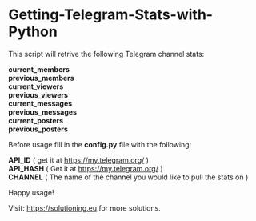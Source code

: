 # Getting-Telegram-Stats-with-Python

This script will retrive the following Telegram channel stats:

**current_members**     
**previous_members**  
**current_viewers**   
**previous_viewers**   
**current_messages**  
**previous_messages**  
**current_posters**  
**previous_posters**   

Before usage fill in the **config.py**  file with the following:

**API_ID**     ( get it at https://my.telegram.org/ )  
**API_HASH**   ( Get it at https://my.telegram.org/ )  
**CHANNEL**    ( The name of the channel you would like to pull the stats on )  

Happy usage!    

Visit: https://solutioning.eu for more solutions.
